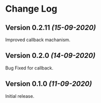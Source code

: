 Change Log
==========

Version 0.2.11 *(15-09-2020)*
----------------------------

Improved callback machanism.

Version 0.2.0 *(14-09-2020)*
----------------------------

Bug Fixed for callback.

Version 0.1.0 *(11-09-2020)*
----------------------------

Initial release.
